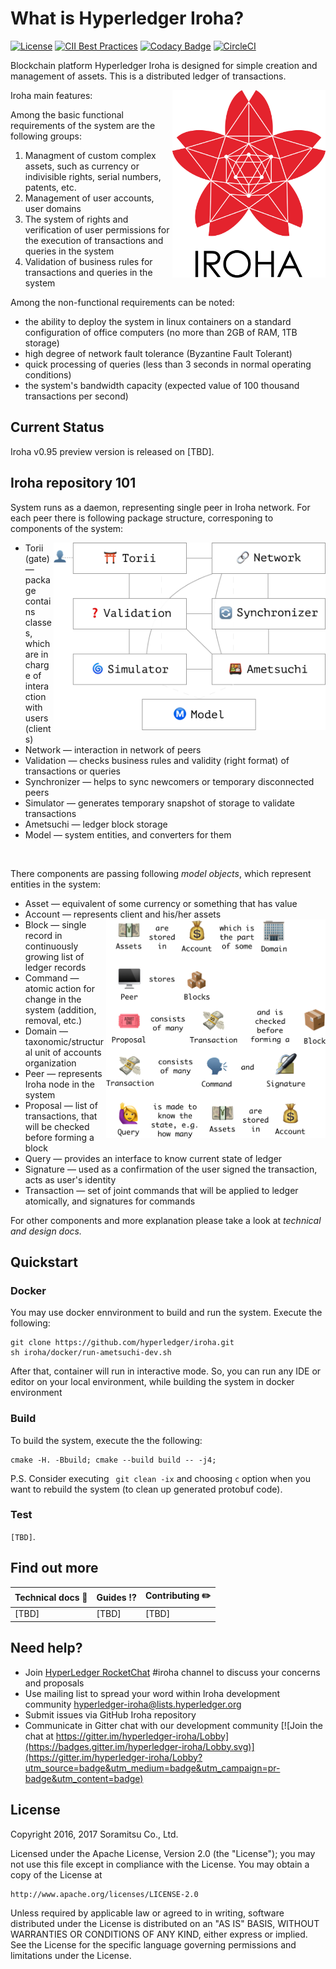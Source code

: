 # What is Hyperledger Iroha?

[![License](https://img.shields.io/badge/License-Apache%202.0-blue.svg)](https://opensource.org/licenses/Apache-2.0)
[![CII Best Practices](https://bestpractices.coreinfrastructure.org/projects/960/badge)](https://bestpractices.coreinfrastructure.org/projects/960)
[![Codacy Badge](https://api.codacy.com/project/badge/Grade/4d8edb74d4954c76a4656a9e109dbc4e)](https://www.codacy.com/app/neewy/iroha?utm_source=github.com&amp;utm_medium=referral&amp;utm_content=hyperledger/iroha&amp;utm_campaign=Badge_Grade)
[![CircleCI](https://circleci.com/gh/hyperledger/iroha/tree/master.svg?style=svg)](https://circleci.com/gh/hyperledger/iroha/tree/master)

Blockchain platform Hyperledger Iroha is designed for simple creation and management of assets. This is a distributed ledger of transactions.

<img height="300px" src="docs/Iroha_3_sm.png"
 alt="Iroha logo" title="Iroha" align="right" />

Iroha main features:

Among the basic functional requirements of the system are the following groups:
1. Managment of custom complex assets, such as currency or indivisible rights, serial numbers, patents, etc.
2. Management of user accounts, user domains
3. The system of rights and verification of user permissions for the execution of transactions and queries in the system
4. Validation of business rules for transactions and queries in the system


Among the non-functional requirements can be noted:
* the ability to deploy the system in linux containers on a standard configuration of office computers (no more than 2GB of RAM, 1TB storage)
* high degree of network fault tolerance (Byzantine Fault Tolerant)
* quick processing of queries (less than 3 seconds in normal operating conditions)
* the system's bandwidth capacity (expected value of 100 thousand transactions per second)

## Current Status

Iroha v0.95 preview version is released on [TBD].

## Iroha repository 101

System runs as a daemon, representing single peer in Iroha network. For each peer there is following package structure, corresponing to components of the system:

<img height="300px" src="docs/simple-package-diagram.png"
 alt="Diagram" title="Diagram" align="right" />

* Torii (gate) — package contains classes, which are in charge of interaction with users (clients)
* Network — interaction in network of peers
* Validation — checks business rules and validity (right format) of transactions or queries
* Synchronizer — helps to sync newcomers or temporary disconnected peers
* Simulator — generates temporary snapshot of storage to validate transactions
* Ametsuchi — ledger block storage
* Model — system entities, and converters for them

<br>

There components are passing following _model objects_, which represent entities in the system:
* Asset — equivalent of some currency or something that has value
* Account — represents client and his/her assets
<img height="350px" src="docs/model-explained.png"
 alt="Diagram" title="Diagram" align="right" />
* Block — single record in continuously growing list of ledger records
* Command — atomic action for change in the system (addition, removal, etc.)
* Domain — taxonomic/structural unit of accounts organization
* Peer — represents Iroha node in the system
* Proposal — list of transactions, that will be checked before forming a block
* Query — provides an interface to know current state of ledger
* Signature — used as a confirmation of the user signed the transaction, acts as user's identity
* Transaction — set of joint commands that will be applied to ledger atomically, and signatures for commands

For other components and more explanation please take a look at *technical and design docs.*

## Quickstart

### Docker

You may use docker ennvironment to build and run the system. Execute the following:

```
git clone https://github.com/hyperledger/iroha.git
sh iroha/docker/run-ametsuchi-dev.sh
```

After that, container will run in interactive mode. So, you can run any IDE or editor on your local environment, while building the system in docker environment

### Build

To build the system, execute the the following:

```
cmake -H. -Bbuild; cmake --build build -- -j4;
```

P.S. Consider executing ``` git clean -ix``` and choosing `c` option when you want to rebuild the system (to clean up generated protobuf code).

### Test

`[TBD]`.

## Find out more

| Technical docs 📓 | Guides ⁉️ | Contributing ✏️ |
|---|---|---|
|[TBD]|[TBD]|[TBD]|

## Need help?

* Join [HyperLedger RocketChat](https://chat.hyperledger.org) #iroha channel to discuss your concerns and proposals
* Use mailing list to spread your word within Iroha development community [hyperledger-iroha@lists.hyperledger.org](mailto:hyperledger-iroha@lists.hyperledger.org)
* Submit issues via GitHub Iroha repository
* Communicate in Gitter chat with our development community [![Join the chat at https://gitter.im/hyperledger-iroha/Lobby](https://badges.gitter.im/hyperledger-iroha/Lobby.svg)](https://gitter.im/hyperledger-iroha/Lobby?utm_source=badge&utm_medium=badge&utm_campaign=pr-badge&utm_content=badge)


## License

Copyright 2016, 2017 Soramitsu Co., Ltd.

Licensed under the Apache License, Version 2.0 (the "License");
you may not use this file except in compliance with the License.
You may obtain a copy of the License at

    http://www.apache.org/licenses/LICENSE-2.0

Unless required by applicable law or agreed to in writing, software
distributed under the License is distributed on an "AS IS" BASIS,
WITHOUT WARRANTIES OR CONDITIONS OF ANY KIND, either express or implied.
See the License for the specific language governing permissions and
limitations under the License.
